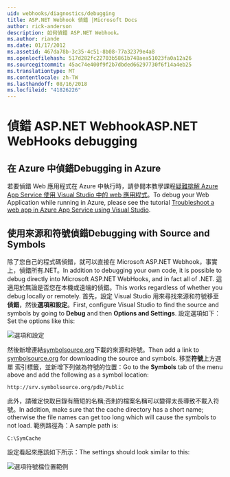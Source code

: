 ```yaml
---
uid: webhooks/diagnostics/debugging
title: ASP.NET Webhook 偵錯 |Microsoft Docs
author: rick-anderson
description: 如何偵錯 ASP.NET Webhook。
ms.author: riande
ms.date: 01/17/2012
ms.assetid: 467da78b-3c35-4c51-8b08-77a32379e4a8
ms.openlocfilehash: 517d282fc22703b5861b748aea51023fa0a12a26
ms.sourcegitcommit: 45ac74e400f9f2b7dbded66297730f6f14a4eb25
ms.translationtype: MT
ms.contentlocale: zh-TW
ms.lasthandoff: 08/16/2018
ms.locfileid: "41826226"
---
```

# <a name="aspnet-webhooks-debugging"></a><span data-ttu-id="b4a3d-103">偵錯 ASP.NET Webhook</span><span class="sxs-lookup"><span data-stu-id="b4a3d-103">ASP.NET WebHooks debugging</span></span>  

## <a name="debugging-in-azure"></a><span data-ttu-id="b4a3d-104">在 Azure 中偵錯</span><span class="sxs-lookup"><span data-stu-id="b4a3d-104">Debugging in Azure</span></span>

<span data-ttu-id="b4a3d-105">若要偵錯 Web 應用程式在 Azure 中執行時，請參閱本教學課程[疑難排解 Azure App Service 使用 Visual Studio 中的 web 應用程式](https://azure.microsoft.com/documentation/articles/web-sites-dotnet-troubleshoot-visual-studio/#webserverlogs)。</span><span class="sxs-lookup"><span data-stu-id="b4a3d-105">To debug your Web Application while running in Azure, please see the tutorial [Troubleshoot a web app in Azure App Service using Visual Studio](https://azure.microsoft.com/documentation/articles/web-sites-dotnet-troubleshoot-visual-studio/#webserverlogs).</span></span>

## <a name="debugging-with-source-and-symbols"></a><span data-ttu-id="b4a3d-106">使用來源和符號偵錯</span><span class="sxs-lookup"><span data-stu-id="b4a3d-106">Debugging with Source and Symbols</span></span>

<span data-ttu-id="b4a3d-107">除了您自己的程式碼偵錯，就可以直接在 Microsoft ASP.NET Webhook，事實上，偵錯所有.NET。</span><span class="sxs-lookup"><span data-stu-id="b4a3d-107">In addition to debugging your own code, it is possible to debug directly into Microsoft ASP.NET WebHooks, and in fact all of .NET.</span></span> <span data-ttu-id="b4a3d-108">這適用於無論是否您在本機或遠端的偵錯。</span><span class="sxs-lookup"><span data-stu-id="b4a3d-108">This works regardless of whether you debug locally or remotely.</span></span> <span data-ttu-id="b4a3d-109">首先，設定 Visual Studio 用來尋找來源和符號移至**偵錯**，然後**選項和設定**。</span><span class="sxs-lookup"><span data-stu-id="b4a3d-109">First, configure Visual Studio to find the source and symbols by going to **Debug** and then **Options and Settings**.</span></span> <span data-ttu-id="b4a3d-110">設定選項如下：</span><span class="sxs-lookup"><span data-stu-id="b4a3d-110">Set the options like this:</span></span>

![選項和設定](_static/SourceSymbols.png)

<span data-ttu-id="b4a3d-112">然後新增連結[symbolsource.org](http://symbolsource.org)下載的來源和符號。</span><span class="sxs-lookup"><span data-stu-id="b4a3d-112">Then add a link to [symbolsource.org](http://symbolsource.org) for downloading the source and symbols.</span></span> <span data-ttu-id="b4a3d-113">移至**符號**上方選單 索引標籤，並新增下列做為符號的位置：</span><span class="sxs-lookup"><span data-stu-id="b4a3d-113">Go to the **Symbols** tab of the menu above and add the following as a symbol location:</span></span>

```
http://srv.symbolsource.org/pdb/Public
```

<span data-ttu-id="b4a3d-114">此外，請確定快取目錄有簡短的名稱;否則的檔案名稱可以變得太長導致不載入符號。</span><span class="sxs-lookup"><span data-stu-id="b4a3d-114">In addition, make sure that the cache directory has a short name; otherwise the file names can get too long which will cause the symbols to not load.</span></span> <span data-ttu-id="b4a3d-115">範例路徑為：</span><span class="sxs-lookup"><span data-stu-id="b4a3d-115">A sample path is:</span></span>

```
C:\SymCache
```

<span data-ttu-id="b4a3d-116">設定看起來應該如下所示：</span><span class="sxs-lookup"><span data-stu-id="b4a3d-116">The settings should look similar to this:</span></span>

![選項符號檔位置範例](_static/SymSource.png)
